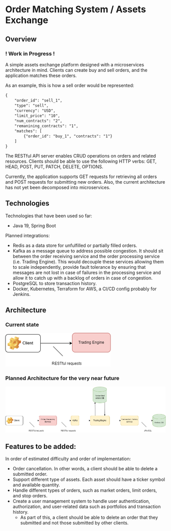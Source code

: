 # Order Matching System / Assets Exchange

## Overview

### ! Work in Progress !

A simple assets exchange platform designed with a microservices architecture in mind. Clients can create buy and sell orders, and the application matches these orders.

As an example, this is how a sell order would be represented:

```
{
    "order_id": "sell_1",
    "type": "sell",
    "currency": "USD",
    "limit_price": "10",
    "num_contracts": "2",
    "remanining_contracts": "1",
    "matches": [
        {"order_id": "buy_1", "contracts": "1"}
    ]
}
```

The RESTful API server enables CRUD operations on orders and related resources. Clients should be able to use the following HTTP verbs: GET, HEAD, POST, PUT, PATCH, DELETE, OPTIONS.

Currently, the application supports GET requests for retrieving all orders and POST requests for submitting new orders. Also, the current architecture has not yet been decomposed into microservices.

## Technologies

Technologies that have been used so far:
- Java 19, Spring Boot

Planned integrations:
- Redis as a data store for unfulfilled or partially filled orders.
- Kafka as a message queue to address possible congestion. It should sit between the order receiving service and the order processing service (i.e. Trading Engine). This would decouple these services allowing them to scale independently, provide fault tolerance by ensuring that messages are not lost in case of failures in the processing service and allow it to catch up with a backlog of orders in case of congestion.
- PostgreSQL to store transaction history.
- Docker, Kubernetes, Terraform for AWS, a CI/CD config probably for Jenkins.

## Architecture
### Current state
![](current_state.png)

### Planned Architecture for the very near future
![](assetsexchange.png)

## Features to be added:
In order of estimated difficulty and order of implementation:
- Order cancellation. In other words, a client should be able to delete a submitted order.
- Support different type of assets. Each asset should have a ticker symbol and available quantity.
- Handle different types of orders, such as market orders, limit orders, and stop orders.
- Create a user management system to handle user authentication, authorization, and user-related data such as portfolios and transaction history.
    - As part of this, a client should be able to delete an order that they submitted and not those submitted by other clients.